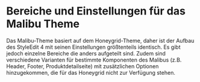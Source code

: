 # Bereiche und Einstellungen für das Malibu Theme 

Das Malibu-Theme basiert auf dem Honeygrid-Theme, daher ist der Aufbau des StyleEdit 4 mit seinen Einstellungen größtenteils identisch. Es gibt jedoch einzelne Bereiche die anders aufgeteilt sind. Zudem sind verschiedene Varianten für bestimmte Komponenten des Malibus \(z.B. Header, Footer, Produktdetailseite\) mit zusätzlichen Optionen hinzugekommen, die für das Honeygrid nicht zur Verfügung stehen.

  

  




